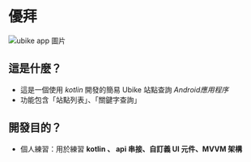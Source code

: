 # 優拜

![ubike app 圖片](https://github.com/Jena1011/Ubike/assets/118824973/fae60afa-9514-4319-938d-7c27df0f0351)


## 這是什麼？
- 這是一個使用 *kotlin* 開發的簡易 Ubike 站點查詢 *Android應用程序*   
- 功能包含「站點列表」、「關鍵字查詢」  

## 開發目的？
- 個人練習：用於練習 **kotlin 、 api 串接、自訂義 UI 元件、MVVM 架構**<br><br><br><br>
